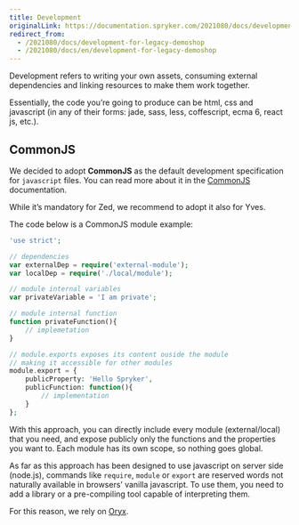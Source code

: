 ```yaml
---
title: Development
originalLink: https://documentation.spryker.com/2021080/docs/development-for-legacy-demoshop
redirect_from:
  - /2021080/docs/development-for-legacy-demoshop
  - /2021080/docs/en/development-for-legacy-demoshop
---
```


Development refers to writing your own assets, consuming external dependencies and linking resources to make them work together.

Essentially, the code you’re going to produce can be html, css and javascript (in any of their forms: jade, sass, less, coffescript, ecma 6, react js, etc.).

## CommonJS
We decided to adopt **CommonJS** as the default development specification for `javascript` files. You can read more about it in the [CommonJS](https://addyosmani.com/resources/essentialjsdesignpatterns/book/#detailcommonjs) documentation.

While it’s mandatory for Zed, we recommend to adopt it also for Yves.

The code below is a CommonJS module example:

```php
'use strict';

// dependencies
var externalDep = require('external-module');
var localDep = require('./local/module');

// module internal variables
var privateVariable = 'I am private';

// module internal function
function privateFunction(){
    // implemetation
}

// module.exports exposes its content ouside the module
// making it accessible for other modules
module.export = {
    publicProperty: 'Hello Spryker',
    publicFunction: function(){
        // implementation
    }
};
```

With this approach, you can directly include every module (external/local) that you need, and expose publicly only the functions and the properties you want to. Each module has its own scope, so nothing goes global.

As far as this approach has been designed to use javascript on server side (node.js), commands like `require`, `module` or `export` are reserved words not naturally available in browsers’ vanilla javascript. To use them, you need to add a library or a pre-compiling tool capable of interpreting them.

For this reason, we rely on [Oryx](/docs/scos/dev/developer-guides/202001.0/development-guide/front-end/zed/oryx).
